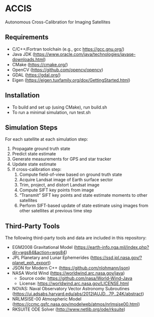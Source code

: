# ACCIS
Autonomous Cross-Calibration for Imaging Satellites

## Requirements
- C/C++/Fortran toolchain (e.g., gcc https://gcc.gnu.org/)
- Java JDK (https://www.oracle.com/java/technologies/javase-downloads.html)
- CMake (https://cmake.org/)
- OpenCV (https://github.com/opencv/opencv)
- GDAL (https://gdal.org/)
- Eigen (https://eigen.tuxfamily.org/dox/GettingStarted.html)

## Installation
- To build and set up (using CMake), run build.sh
- To run a minimal simulation, run test.sh

## Simulation Steps
For each satellite at each simulation step:
 1. Propagate ground truth state
 2. Predict state estimate
 3. Generate measurements for GPS and star tracker
 4. Update state estimate
 5. If cross-calibration step:
    1. Compute field-of-view based on ground truth state
    2. Acquire Landsat image of Earth surface sector
    3. Trim, project, and distort Landsat image
    4. Compute SIFT key points from image
    5. “Transmit” SIFT key points and state estimate moments to other satellites
    6. Perform SIFT-based update of state estimate using images from other satellites at previous time step

## Third-Party Tools
The following third-party tools and data are included in this repository:
- EGM2008 Gravitational Model (https://earth-info.nga.mil/index.php?dir=wgs84&action=wgs84)
- JPL Planetary and Lunar Ephemerides (https://ssd.jpl.nasa.gov/?planet_eph_export)
- JSON for Modern C++ (https://github.com/nlohmann/json)
- NASA World Wind (https://worldwind.arc.nasa.gov/java)
    - Source code: https://github.com/nasa/World-Wind-Java
    - License: https://worldwind.arc.nasa.gov/LICENSE.html
- NOVAS: Naval Observatory Vector Astronomy Subroutines (https://ui.adsabs.harvard.edu/abs/2012IAUJD...7P..24K/abstract)
- NRLMSISE-00 Atmospheric Model (https://ccmc.gsfc.nasa.gov/modelweb/atmos/nrlmsise00.html)
- RKSUITE ODE Solver (http://www.netlib.org/ode/rksuite)
